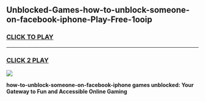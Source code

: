 
## Unblocked-Games-how-to-unblock-someone-on-facebook-iphone-Play-Free-1ooip
<h3>
<a href="https://premium76.site?title=how-to-unblock-someone-on-facebook-iphone&ref=23A">CLICK TO PLAY</a></h3>
<hr>

<h3>
<a href="https://premium76.site?title=how-to-unblock-someone-on-facebook-iphone&ref=23A">CLICK 2 PLAY</a>
  
</h3>

<a href="https://premium76.site?title=how-to-unblock-someone-on-facebook-iphone&ref=23A"><img src="https://clearcache.store/games.png"></a>


**how-to-unblock-someone-on-facebook-iphone games unblocked: Your Gateway to Fun and Accessible Online Gaming**

